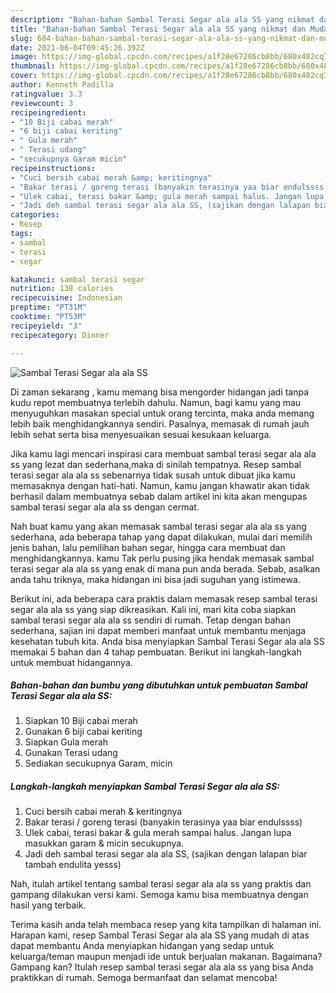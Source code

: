 ```yaml
---
description: "Bahan-bahan Sambal Terasi Segar ala ala SS yang nikmat dan Mudah Dibuat"
title: "Bahan-bahan Sambal Terasi Segar ala ala SS yang nikmat dan Mudah Dibuat"
slug: 684-bahan-bahan-sambal-terasi-segar-ala-ala-ss-yang-nikmat-dan-mudah-dibuat
date: 2021-06-04T09:45:26.392Z
image: https://img-global.cpcdn.com/recipes/a1f28e67286cb8bb/680x482cq70/sambal-terasi-segar-ala-ala-ss-foto-resep-utama.jpg
thumbnail: https://img-global.cpcdn.com/recipes/a1f28e67286cb8bb/680x482cq70/sambal-terasi-segar-ala-ala-ss-foto-resep-utama.jpg
cover: https://img-global.cpcdn.com/recipes/a1f28e67286cb8bb/680x482cq70/sambal-terasi-segar-ala-ala-ss-foto-resep-utama.jpg
author: Kenneth Padilla
ratingvalue: 3.3
reviewcount: 3
recipeingredient:
- "10 Biji cabai merah"
- "6 biji cabai keriting"
- " Gula merah"
- " Terasi udang"
- "secukupnya Garam micin"
recipeinstructions:
- "Cuci bersih cabai merah &amp; keritingnya"
- "Bakar terasi / goreng terasi (banyakin terasinya yaa biar endulssss)"
- "Ulek cabai, terasi bakar &amp; gula merah sampai halus. Jangan lupa masukkan garam &amp; micin secukupnya."
- "Jadi deh sambal terasi segar ala ala SS, (sajikan dengan lalapan biar tambah endulita yesss)"
categories:
- Resep
tags:
- sambal
- terasi
- segar

katakunci: sambal terasi segar 
nutrition: 138 calories
recipecuisine: Indonesian
preptime: "PT31M"
cooktime: "PT53M"
recipeyield: "3"
recipecategory: Dinner

---
```



![Sambal Terasi Segar ala ala SS](https://img-global.cpcdn.com/recipes/a1f28e67286cb8bb/680x482cq70/sambal-terasi-segar-ala-ala-ss-foto-resep-utama.jpg)

Di zaman  sekarang , kamu memang bisa mengorder hidangan jadi tanpa kudu repot membuatnya terlebih dahulu. Namun, bagi kamu yang mau menyuguhkan masakan special untuk orang tercinta, maka anda memang lebih baik menghidangkannya sendiri. Pasalnya, memasak di rumah jauh lebih sehat serta bisa menyesuaikan sesuai kesukaan keluarga.

Jika kamu lagi mencari inspirasi cara membuat sambal terasi segar ala ala ss yang lezat dan sederhana,maka di sinilah tempatnya. Resep sambal terasi segar ala ala ss  sebenarnya tidak susah untuk dibuat jika kamu memasaknya dengan hati-hati. Namun, kamu jangan khawatir akan tidak berhasil dalam membuatnya 
sebab dalam artikel ini kita akan mengupas sambal terasi segar ala ala ss dengan cermat.  



Nah buat kamu yang akan memasak sambal terasi segar ala ala ss yang sederhana, ada beberapa tahap yang dapat dilakukan, mulai dari memilih jenis bahan, lalu pemilihan bahan segar, hingga cara membuat dan menghidangkannya. kamu Tak perlu pusing jika hendak memasak sambal terasi segar ala ala ss yang enak di mana pun anda berada. Sebab, asalkan anda  tahu triknya, maka hidangan ini bisa jadi suguhan yang istimewa.

Berikut ini, ada beberapa cara praktis  dalam memasak resep sambal terasi segar ala ala ss yang siap dikreasikan. Kali ini, mari kita coba siapkan sambal terasi segar ala ala ss sendiri di rumah. Tetap dengan bahan sederhana, sajian ini dapat memberi manfaat untuk membantu menjaga kesehatan tubuh kita. Anda bisa menyiapkan Sambal Terasi Segar ala ala SS memakai 5 bahan dan 4 tahap pembuatan. Berikut ini langkah-langkah untuk membuat hidangannya.

<!--inarticleads1-->

##### Bahan-bahan dan bumbu yang dibutuhkan untuk pembuatan Sambal Terasi Segar ala ala SS:

1. Siapkan 10 Biji cabai merah
1. Gunakan 6 biji cabai keriting
1. Siapkan  Gula merah
1. Gunakan  Terasi udang
1. Sediakan secukupnya Garam, micin




<!--inarticleads2-->

##### Langkah-langkah menyiapkan Sambal Terasi Segar ala ala SS:

1. Cuci bersih cabai merah &amp; keritingnya
1. Bakar terasi / goreng terasi (banyakin terasinya yaa biar endulssss)
1. Ulek cabai, terasi bakar &amp; gula merah sampai halus. Jangan lupa masukkan garam &amp; micin secukupnya.
1. Jadi deh sambal terasi segar ala ala SS, (sajikan dengan lalapan biar tambah endulita yesss)




Nah, itulah artikel tentang  sambal terasi segar ala ala ss  yang praktis dan gampang dilakukan versi kami. Semoga kamu bisa membuatnya dengan hasil yang terbaik. 

Terima kasih anda telah membaca resep yang kita tampilkan di halaman ini. Harapan kami, resep  Sambal Terasi Segar ala ala SS yang mudah di atas dapat membantu Anda menyiapkan hidangan yang sedap untuk keluarga/teman maupun menjadi ide untuk berjualan makanan. Bagaimana? Gampang kan? Itulah resep sambal terasi segar ala ala ss yang bisa Anda praktikkan di rumah. Semoga bermanfaat dan selamat mencoba!

